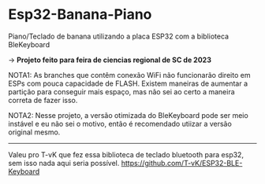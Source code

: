 # Esp32-Banana-Piano

Piano/Teclado de banana utilizando a placa ESP32 com a biblioteca BleKeyboard

-> <b>Projeto feito para feira de ciencias regional de SC de 2023</b>

NOTA1: As branches que contêm conexão WiFi não funcionarão direito em ESPs com pouca capacidade de FLASH. Existem maneiras de aumentar a partição para conseguir mais espaço, mas não
sei ao certo a maneira correta de fazer isso.

NOTA2: Nesse projeto, a versão otimizada do BleKeyboard pode ser meio instável e eu não sei o motivo, então é recomendado utiizar a versão original mesmo.

----
Valeu pro T-vK que fez essa biblioteca de teclado bluetooth para esp32, sem isso nada aqui seria possível.
https://github.com/T-vK/ESP32-BLE-Keyboard

